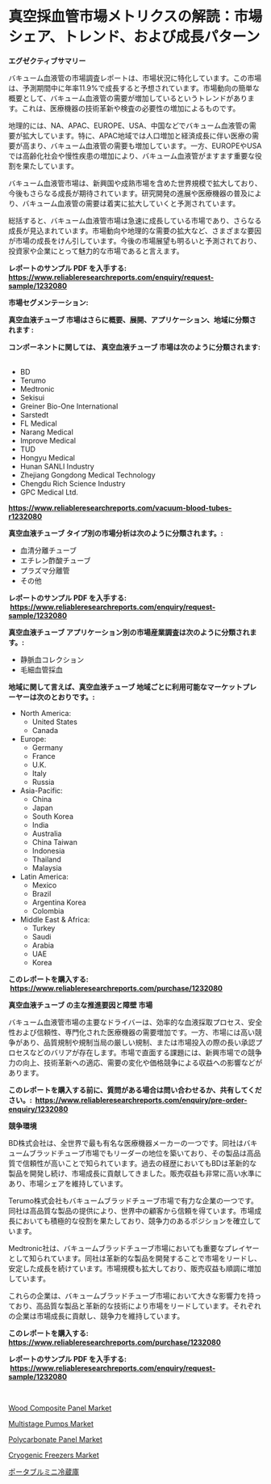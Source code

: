 <p><h1>真空採血管市場メトリクスの解読：市場シェア、トレンド、および成長パターン</h1></p><p><strong>エグゼクティブサマリー</strong></p>
<p><p>バキューム血液管の市場調査レポートは、市場状況に特化しています。この市場は、予測期間中に年率11.9%で成長すると予想されています。市場動向の簡単な概要として、バキューム血液管の需要が増加しているというトレンドがあります。これは、医療機器の技術革新や検査の必要性の増加によるものです。</p><p>地理的には、NA、APAC、EUROPE、USA、中国などでバキューム血液管の需要が拡大しています。特に、APAC地域では人口増加と経済成長に伴い医療の需要が高まり、バキューム血液管の需要も増加しています。一方、EUROPEやUSAでは高齢化社会や慢性疾患の増加により、バキューム血液管がますます重要な役割を果たしています。</p><p>バキューム血液管市場は、新興国や成熟市場を含めた世界規模で拡大しており、今後もさらなる成長が期待されています。研究開発の進展や医療機器の普及により、バキューム血液管の需要は着実に拡大していくと予測されています。</p><p>総括すると、バキューム血液管市場は急速に成長している市場であり、さらなる成長が見込まれています。市場動向や地理的な需要の拡大など、さまざまな要因が市場の成長をけん引しています。今後の市場展望も明るいと予測されており、投資家や企業にとって魅力的な市場であると言えます。</p></p>
<p><strong>レポートのサンプル PDF を入手する: <a href="https://www.reliableresearchreports.com/enquiry/request-sample/1232080">https://www.reliableresearchreports.com/enquiry/request-sample/1232080</a></strong></p>
<p><strong>市場セグメンテーション:</strong></p>
<p><strong> 真空血液チューブ 市場はさらに概要、展開、アプリケーション、地域に分類されます :</strong></p>
<p><strong>コンポーネントに関しては、 真空血液チューブ 市場は次のように分類されます: &nbsp;</strong></p>
<p><ul><li>BD</li><li>Terumo</li><li>Medtronic</li><li>Sekisui</li><li>Greiner Bio-One International</li><li>Sarstedt</li><li>FL Medical</li><li>Narang Medical</li><li>Improve Medical</li><li>TUD</li><li>Hongyu Medical</li><li>Hunan SANLI Industry</li><li>Zhejiang Gongdong Medical Technology</li><li>Chengdu Rich Science Industry</li><li>GPC Medical Ltd.</li></ul></p>
<p><strong><a href="https://www.reliableresearchreports.com/vacuum-blood-tubes-r1232080">https://www.reliableresearchreports.com/vacuum-blood-tubes-r1232080</a></strong></p>
<p><strong> 真空血液チューブ タイプ別の市場分析は次のように分類されます。:</strong></p>
<p><ul><li>血清分離チューブ</li><li>エチレン酢酸チューブ</li><li>プラズマ分離管</li><li>その他</li></ul></p>
<p><strong>レポートのサンプル PDF を入手する: &nbsp;<a href="https://www.reliableresearchreports.com/enquiry/request-sample/1232080">https://www.reliableresearchreports.com/enquiry/request-sample/1232080</a></strong></p>
<p><strong> 真空血液チューブ アプリケーション別の市場産業調査は次のように分類されます。:</strong></p>
<p><ul><li>静脈血コレクション</li><li>毛細血管採血</li></ul></p>
<p><strong>地域に関して言えば、真空血液チューブ 地域ごとに利用可能なマーケットプレーヤーは次のとおりです。:</strong></p>
<p><ul>
    <li>
        North America:
        <ul>
            <li>United States</li>
            <li>Canada</li>
        </ul>
    </li>
    <li>
        Europe:
        <ul>
            <li>Germany</li>
            <li>France</li>
            <li>U.K.</li>
            <li>Italy</li>
            <li>Russia</li>
        </ul>
    </li>
    <li>
        Asia-Pacific:
        <ul>
            <li>China</li>
            <li>Japan</li>
            <li>South Korea</li>
            <li>India</li>
            <li>Australia</li>
            <li>China Taiwan</li>
            <li>Indonesia</li>
            <li>Thailand</li>
            <li>Malaysia</li>
        </ul>
    </li>
    <li>
        Latin America:
        <ul>
            <li>Mexico</li>
            <li>Brazil</li>
            <li>Argentina Korea</li>
            <li>Colombia</li>
        </ul>
    </li>
    <li>
        Middle East & Africa:
        <ul>
            <li>Turkey</li>
            <li>Saudi</li>
            <li>Arabia</li>
            <li>UAE</li>
            <li>Korea</li>
        </ul>
    </li>
    </ul></p>
<p><strong>このレポートを購入する: &nbsp;<a href="https://www.reliableresearchreports.com/purchase/1232080">https://www.reliableresearchreports.com/purchase/1232080</a></strong></p>
<p><strong>真空血液チューブ の主な推進要因と障壁 市場</strong></p>
<p><p>バキューム血液管市場の主要なドライバーは、効率的な血液採取プロセス、安全性および信頼性、専門化された医療機器の需要増加です。一方、市場には高い競争があり、品質規制や規制当局の厳しい規制、または市場投入の際の長い承認プロセスなどのバリアが存在します。市場で直面する課題には、新興市場での競争力の向上、技術革新への適応、需要の変化や価格競争による収益への影響などがあります。</p></p>
<p><strong>このレポートを購入する前に、質問がある場合は問い合わせるか、共有してください。:&nbsp; <a href="https://www.reliableresearchreports.com/enquiry/pre-order-enquiry/1232080">https://www.reliableresearchreports.com/enquiry/pre-order-enquiry/1232080</a></strong></p>
<p><strong>競争環境</strong></p>
<p><p>BD株式会社は、全世界で最も有名な医療機器メーカーの一つです。同社はバキュームブラッドチューブ市場でもリーダーの地位を築いており、その製品は高品質で信頼性が高いことで知られています。過去の経歴においてもBDは革新的な製品を開発し続け、市場成長に貢献してきました。販売収益も非常に高い水準にあり、市場シェアを維持しています。</p><p>Terumo株式会社もバキュームブラッドチューブ市場で有力な企業の一つです。同社は高品質な製品の提供により、世界中の顧客から信頼を得ています。市場成長においても積極的な役割を果たしており、競争力のあるポジションを確立しています。</p><p>Medtronic社は、バキュームブラッドチューブ市場においても重要なプレイヤーとして知られています。同社は革新的な製品を開発することで市場をリードし、安定した成長を続けています。市場規模も拡大しており、販売収益も順調に増加しています。</p><p>これらの企業は、バキュームブラッドチューブ市場において大きな影響力を持っており、高品質な製品と革新的な技術により市場をリードしています。それぞれの企業は市場成長に貢献し、競争力を維持しています。</p></p>
<p><strong>このレポートを購入する: &nbsp; <a href="https://www.reliableresearchreports.com/purchase/1232080">https://www.reliableresearchreports.com/purchase/1232080</a></strong></p>
<p><strong>レポートのサンプル PDF を入手する: &nbsp;<a href="https://www.reliableresearchreports.com/enquiry/request-sample/1232080">https://www.reliableresearchreports.com/enquiry/request-sample/1232080</a></strong><strong></strong></p>
<p>&nbsp;</p>
<p><p><a href="https://issuu.com/reportprime-2/docs/wood-composite-panel-market-size-2030.pptx">Wood Composite Panel Market</a></p><p><a href="https://github.com/markusgodoy/Market-Research-Report-List-2/blob/main/multistage-pumps-market.md">Multistage Pumps Market</a></p><p><a href="https://cat-emmental-94b.notion.site/Polycarbonate-Panel-Market-Research-Report-The-Key-To-Successful-Business-Strategy-Forecasted-for-P-3fbbeef537404e8f8d6429e56ddd0c1a">Polycarbonate Panel Market</a></p><p><a href="https://github.com/arionmp/Market-Research-Report-List-2/blob/main/cryogenic-freezers-market.md">Cryogenic Freezers Market</a></p><p><a href="https://medium.com/@gregoriookeefe2023/%E3%83%9D%E3%83%BC%E3%82%BF%E3%83%96%E3%83%AB%E3%83%9F%E3%83%8B%E5%86%B7%E8%94%B5%E5%BA%AB%E3%81%AE%E5%B8%82%E5%A0%B4%E5%8B%95%E5%90%91-%E5%B8%82%E5%A0%B4%E3%81%AE%E3%83%88%E3%83%AC%E3%83%B3%E3%83%89-%E6%88%90%E9%95%B7-2024%E5%B9%B4%E3%81%8B%E3%82%892031%E5%B9%B4%E3%81%BE%E3%81%A7%E3%81%AE%E4%BA%88%E6%B8%AC-e5ee5a07eef5">ポータブルミニ冷蔵庫</a></p></p>